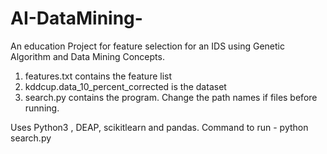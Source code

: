 # AI-DataMining-
An education Project for feature selection for an IDS using Genetic Algorithm and Data Mining Concepts.
1. features.txt contains the feature list
2. kddcup.data_10_percent_corrected is the dataset
3. search.py contains the program. Change the path names if files before running.

Uses Python3 , DEAP, scikitlearn and pandas.
Command to run -  python search.py
